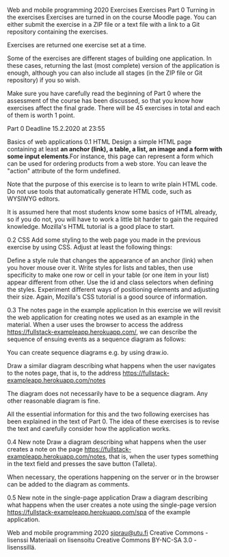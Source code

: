 Web and mobile programming 2020
Exercises
Exercises
Part 0
Turning in the exercises
Exercises are turned in on the course Moodle page. You can either submit the exercise in a ZIP file or a text file with a link to a Git repository containing the exercises.

Exercises are returned one exercise set at a time.

Some of the exercises are different stages of building one application. In these cases, returning the last (most complete) version of the application is enough, although you can also include all stages (in the ZIP file or Git repository) if you so wish.

Make sure you have carefully read the beginning of Part 0 where the assessment of the course has been discussed, so that you know how exercises affect the final grade. There will be 45 exercises in total and each of them is worth 1 point.

Part 0
Deadline 15.2.2020 at 23:55

Basics of web applications
0.1 HTML
Design a simple HTML page containing at least <b>an anchor (link), a table, a list, an image and a form with some input elements</b>.For instance, this page can represent a form which can be used for ordering products from a web store. You can leave the "action" attribute of the form undefined.

Note that the purpose of this exercise is to learn to write plain HTML code. Do not use tools that automatically generate HTML code, such as WYSIWYG editors.

It is assumed here that most students know some basics of HTML already, so if you do not, you will have to work a little bit harder to gain the required knowledge. Mozilla's HTML tutorial is a good place to start.

0.2 CSS
Add some styling to the web page you made in the previous exercise by using CSS. Adjust at least the following things:

Define a style rule that changes the appearance of an anchor (link) when you hover mouse over it.
Write styles for lists and tables, then use specificity to make one row or cell in your table (or one item in your list) appear different from other.
Use the id and class selectors when defining the styles. Experiment different ways of positioning elements and adjusting their size.
Again, Mozilla's CSS tutorial is a good source of information.

0.3 The notes page in the example application
In this exercise we will revisit the web application for creating notes we used as an example in the material. When a user uses the browser to access the address https://fullstack-exampleapp.herokuapp.com/, we can describe the sequence of ensuing events as a sequence diagram as follows:



You can create sequence diagrams e.g. by using draw.io.

Draw a similar diagram describing what happens when the user navigates to the notes page, that is, to the address https://fullstack-exampleapp.herokuapp.com/notes

The diagram does not necessarily have to be a sequence diagram. Any other reasonable diagram is fine.

All the essential information for this and the two following exercises has been explained in the text of Part 0. The idea of these exercises is to revise the text and carefully consider how the application works.

0.4 New note
Draw a diagram describing what happens when the user creates a note on the page https://fullstack-exampleapp.herokuapp.com/notes, that is, when the user types something in the text field and presses the save button (Talleta).

When necessary, the operations happening on the server or in the browser can be added to the diagram as comments.

0.5 New note in the single-page application
Draw a diagram describing what happens when the user creates a note using the single-page version https://fullstack-exampleapp.herokuapp.com/spa of the example application.

Web and mobile programming 2020
sjprau@utu.fi
Creative Commons -lisenssi
Materiaali on lisensoitu Creative Commons BY-NC-SA 3.0 -lisenssillä.